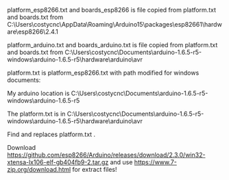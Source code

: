 platform_esp8266.txt and boards_esp8266 is file copied from  platform.txt and boards.txt from 
C:\Users\costycnc\AppData\Roaming\Arduino15\packages\esp82661\hardware\esp8266\2.4.1

platform_arduino.txt and boards_arduino.txt is file copied from platform.txt and boards.txt from
C:\Users\costycnc\Documents\arduino-1.6.5-r5-windows\arduino-1.6.5-r5\hardware\arduino\avr



platform.txt is platform_esp8266.txt with path modified for windows documents:







My arduino location is C:\Users\costycnc\Documents\arduino-1.6.5-r5-windows\arduino-1.6.5-r5

The platform.txt is in C:\Users\costycnc\Documents\arduino-1.6.5-r5-windows\arduino-1.6.5-r5\hardware\arduino\avr

Find and replaces platform.txt .

Download https://github.com/esp8266/Arduino/releases/download/2.3.0/win32-xtensa-lx106-elf-gb404fb9-2.tar.gz and use https://www.7-zip.org/download.html for extract files!



